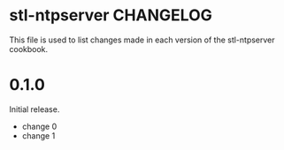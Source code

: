# stl-ntpserver CHANGELOG

This file is used to list changes made in each version of the stl-ntpserver cookbook.

# 0.1.0

Initial release.

- change 0
- change 1

